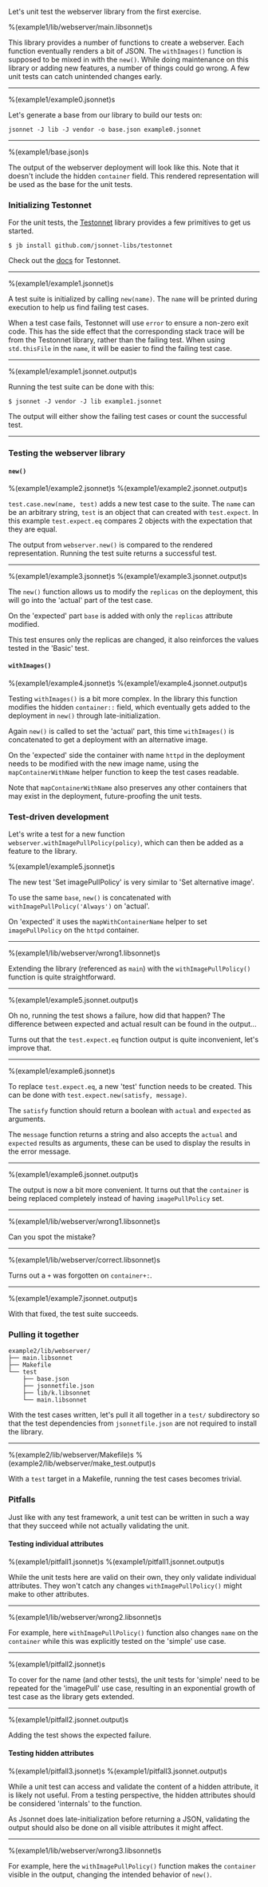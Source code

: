 Let's unit test the webserver library from the first exercise.

%(example1/lib/webserver/main.libsonnet)s

This library provides a number of functions to create a webserver. Each function
eventually renders a bit of JSON. The `withImages()` function is supposed to be mixed in
with the `new()`. While doing maintenance on this library or adding new features,
a number of things could go wrong. A few unit tests can catch unintended changes early.

---

%(example1/example0.jsonnet)s

Let's generate a base from our library to build our tests on:

`jsonnet -J lib -J vendor -o base.json example0.jsonnet`

---

%(example1/base.json)s

The output of the webserver deployment will look like this. Note that it doesn't include
the hidden `container` field. This rendered representation will be used as the base for
the unit tests.

### Initializing Testonnet

For the unit tests, the [Testonnet](https://github.com/jsonnet-libs/testonnet) library
provides a few primitives to get us started.

`$ jb install github.com/jsonnet-libs/testonnet`

Check out the [docs](https://github.com/jsonnet-libs/testonnet/blob/master/docs/README.md) for Testonnet.

---

%(example1/example1.jsonnet)s

A test suite is initialized by calling `new(name)`. The `name` will be printed during
execution to help us find failing test cases.

When a test case fails, Testonnet will use `error` to ensure a non-zero exit code. This
has the side effect that the corresponding stack trace will be from the Testonnet
library, rather than the failing test. When using `std.thisFile` in the `name`, it will
be easier to find the failing test case.

---

%(example1/example1.jsonnet.output)s

Running the test suite can be done with this:

`$ jsonnet -J vendor -J lib example1.jsonnet`

The output will either show the failing test cases or count the successful test.

---

### Testing the webserver library

#### `new()`

%(example1/example2.jsonnet)s
%(example1/example2.jsonnet.output)s

`test.case.new(name, test)` adds a new test case to the suite. The `name` can be an
arbitrary string, `test` is an object that can created with `test.expect`. In this
example `test.expect.eq` compares 2 objects with the expectation that they are equal.

The output from `webserver.new()` is compared to the rendered representation. Running the
test suite returns a successful test.

---

%(example1/example3.jsonnet)s
%(example1/example3.jsonnet.output)s

The `new()` function allows us to modify the `replicas` on the deployment, this will go
into the 'actual' part of the test case.

On the 'expected' part `base` is added with only the `replicas` attribute modified.

This test ensures only the replicas are changed, it also reinforces the values tested in
the 'Basic' test.

#### `withImages()`

%(example1/example4.jsonnet)s
%(example1/example4.jsonnet.output)s

Testing `withImages()` is a bit more complex. In the library this function modifies the
hidden `container::` field, which eventually gets added to the deployment in `new()`
through late-initialization.

Again `new()` is called to set the 'actual' part, this time `withImages()` is
concatenated to get a deployment with an alternative image.

On the 'expected' side the container with name `httpd` in the deployment needs to be
modified with the new image name, using the `mapContainerWithName` helper function to
keep the test cases readable.

Note that `mapContainerWithName` also preserves any other containers that may exist in
the deployment, future-proofing the unit tests.

### Test-driven development

Let's write a test for a new function `webserver.withImagePullPolicy(policy)`, which can
then be added as a feature to the library.

%(example1/example5.jsonnet)s

The new test 'Set imagePullPolicy' is very similar to 'Set alternative image'.

To use the same `base`, `new()` is concatenated with
`withImagePullPolicy('Always')` on 'actual'.

On 'expected' it uses the `mapWithContainerName` helper to set `imagePullPolicy` on
the `httpd` container.

---

%(example1/lib/webserver/wrong1.libsonnet)s

Extending the library (referenced as `main`) with the `withImagePullPolicy()` function is
quite straightforward.

---

%(example1/example5.jsonnet.output)s

Oh no, running the test shows a failure, how did that happen? The difference between
expected and actual result can be found in the output...

Turns out that the `test.expect.eq` function output is quite inconvenient, let's improve
that.

---

%(example1/example6.jsonnet)s

To replace `test.expect.eq`, a new 'test' function needs to be created. This can be done
with `test.expect.new(satisfy, message)`.

The `satisfy` function should return a boolean with `actual` and `expected` as arguments.

The `message` function returns a string and also accepts the `actual` and `expected`
results as arguments, these can be used to display the results in the error message.

---

%(example1/example6.jsonnet.output)s

The output is now a bit more convenient. It turns out that the `container` is being
replaced completely instead of having `imagePullPolicy` set.

---

%(example1/lib/webserver/wrong1.libsonnet)s

Can you spot the mistake?

---

%(example1/lib/webserver/correct.libsonnet)s

Turns out a `+` was forgotten on `container+:`.

---

%(example1/example7.jsonnet.output)s

With that fixed, the test suite succeeds.

### Pulling it together

```
example2/lib/webserver/
├── main.libsonnet
├── Makefile
└── test
    ├── base.json
    ├── jsonnetfile.json
    ├── lib/k.libsonnet
    └── main.libsonnet
```

With the test cases written, let's pull it all together in a `test/` subdirectory so that
the test dependencies from `jsonnetfile.json` are not required to install the library.

---

%(example2/lib/webserver/Makefile)s
%(example2/lib/webserver/make_test.output)s

With a `test` target in a Makefile, running the test cases becomes trivial.

### Pitfalls

Just like with any test framework, a unit test can be written in such a way that they
succeed while not actually validating the unit.

#### Testing individual attributes

%(example1/pitfall1.jsonnet)s
%(example1/pitfall1.jsonnet.output)s

While the unit tests here are valid on their own, they only validate individual
attributes. They won't catch any changes `withImagePullPolicy()` might make to other
attributes.

---

%(example1/lib/webserver/wrong2.libsonnet)s

For example, here `withImagePullPolicy()` function also changes `name` on the
`container` while this was explicitly tested on the 'simple' use case.

---

%(example1/pitfall2.jsonnet)s

To cover for the name (and other tests), the unit tests for 'simple' need to be repeated
for the 'imagePull' use case, resulting in an exponential growth of test case as the
library gets extended.

---

%(example1/pitfall2.jsonnet.output)s

Adding the test shows the expected failure.

#### Testing hidden attributes

%(example1/pitfall3.jsonnet)s
%(example1/pitfall3.jsonnet.output)s

While a unit test can access and validate the content of a hidden attribute, it is likely
not useful. From a testing perspective, the hidden attributes should be considered
'internals' to the function.

As Jsonnet does late-initialization before returning a JSON, validating the output should
also be done on all visible attributes it might affect.

---

%(example1/lib/webserver/wrong3.libsonnet)s

For example, here the `withImagePullPolicy()` function makes the `container` visible in
the output, changing the intended behavior of `new()`.
